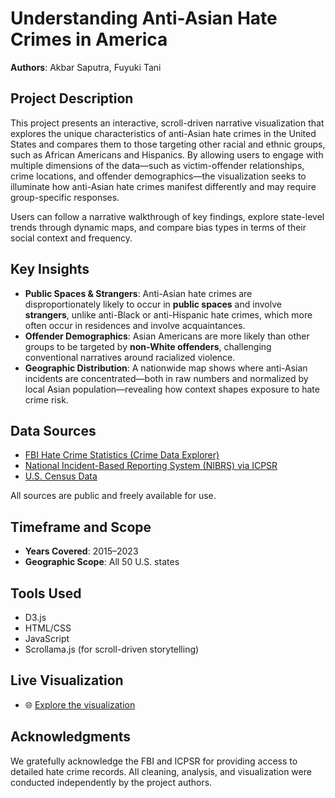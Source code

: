 # Understanding Anti-Asian Hate Crimes in America

**Authors**: Akbar Saputra, Fuyuki Tani  

## Project Description

This project presents an interactive, scroll-driven narrative visualization that explores the unique characteristics of anti-Asian hate crimes in the United States and compares them to those targeting other racial and ethnic groups, such as African Americans and Hispanics. By allowing users to engage with multiple dimensions of the data—such as victim-offender relationships, crime locations, and offender demographics—the visualization seeks to illuminate how anti-Asian hate crimes manifest differently and may require group-specific responses.

Users can follow a narrative walkthrough of key findings, explore state-level trends through dynamic maps, and compare bias types in terms of their social context and frequency.

## Key Insights

- **Public Spaces & Strangers**: Anti-Asian hate crimes are disproportionately likely to occur in **public spaces** and involve **strangers**, unlike anti-Black or anti-Hispanic hate crimes, which more often occur in residences and involve acquaintances.
- **Offender Demographics**: Asian Americans are more likely than other groups to be targeted by **non-White offenders**, challenging conventional narratives around racialized violence.
- **Geographic Distribution**: A nationwide map shows where anti-Asian incidents are concentrated—both in raw numbers and normalized by local Asian population—revealing how context shapes exposure to hate crime risk.

## Data Sources

- [FBI Hate Crime Statistics (Crime Data Explorer)](https://crime-data-explorer.fr.cloud.gov/pages/explorer/crime/hate-crime)  
- [National Incident-Based Reporting System (NIBRS) via ICPSR](https://www.icpsr.umich.edu/web/NACJD/series/244)  
- [U.S. Census Data](https://data.census.gov/cedsci/)

All sources are public and freely available for use.

## Timeframe and Scope

- **Years Covered**: 2015–2023  
- **Geographic Scope**: All 50 U.S. states  

## Tools Used

- D3.js  
- HTML/CSS  
- JavaScript  
- Scrollama.js (for scroll-driven storytelling)

## Live Visualization

- 🌐 [Explore the visualization](https://fuyukitn.github.io/asian-hate-visualization/)

## Acknowledgments

We gratefully acknowledge the FBI and ICPSR for providing access to detailed hate crime records. All cleaning, analysis, and visualization were conducted independently by the project authors.